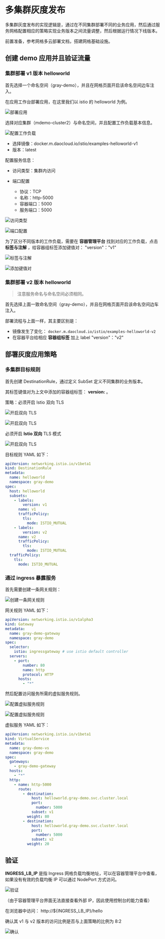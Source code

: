 # 多集群灰度发布

多集群灰度发布的实现逻辑是，通过在不同集群部署不同的业务应用，然后通过服务网格配置相应的策略实现业务版本之间流量调整，然后根据运行情况下线版本。

前置准备，参考网格多云部署文档，搭建网格基础设施。

## 创建 demo 应用并且验证流量

### 集群部署 v1 版本 helloworld

首先选择一个命名空间（gray-demo），并且在网格页面开启该命名空间边车注入。

在应用工作台部署应用，在这里我们以 istio 的 helloworld 为例。

![部署应用](https://docs.daocloud.io/daocloud-docs-images/docs/mspider/user-guide/multicluster/images/create-demo.png)

选择对应集群（mdemo-cluster2）与命名空间，并且配置工作负载基本信息。

![配置工作负载](https://docs.daocloud.io/daocloud-docs-images/docs/mspider/user-guide/multicluster/images/create-demo1.png)

- 选择镜像：docker.m.daocloud.io/istio/examples-helloworld-v1
- 版本：latest

配置服务信息：

- 访问类型：集群内访问
- 端口配置

    - 协议：TCP
    - 名称：http-5000
    - 容器端口：5000
    - 服务端口：5000

![访问类型](https://docs.daocloud.io/daocloud-docs-images/docs/mspider/user-guide/multicluster/images/create-demo2.png)

![端口配置](https://docs.daocloud.io/daocloud-docs-images/docs/mspider/user-guide/multicluster/images/create-demo4.png)

为了区分不同版本的工作负载，需要在 __容器管理平台__ 找到对应的工作负载，点击 __标签与注解__ ，给容器组标签添加键值对：
"version"："v1"

![标签与注解](https://docs.daocloud.io/daocloud-docs-images/docs/mspider/user-guide/multicluster/images/add-labels.png)

![添加键值对](https://docs.daocloud.io/daocloud-docs-images/docs/mspider/user-guide/multicluster/images/add-labels1.png)

### 集群部署 v2 版本 helloworld

> 注意服务命名与命名空间必须相同。

首先选择上面一致命名空间（gray-demo），并且在网格页面开启该命名空间边车注入。

部署流程与上面一样，其主要区别是：

- 镜像发生了变化： `docker.m.daocloud.io/istio/examples-helloworld-v2` 
- 在容器平台给相应 **容器组标签** 加上 label "version"："v2"

## 部署灰度应用策略

### 多集群目标规则

首先创建 DestinationRule，通过定义 SubSet 定义不同集群的业务版本。

其标签键值对为上文中添加的容器组标签： __version: <VERSION>__ 。

策略：必须开启 Istio 双向 TLS

![开启双向 TLS](https://docs.daocloud.io/daocloud-docs-images/docs/mspider/user-guide/multicluster/images/demo-dr.png)

![开启双向 TLS](https://docs.daocloud.io/daocloud-docs-images/docs/mspider/user-guide/multicluster/images/demo-dr1.png)

必须开启 **Istio 双向** TLS 模式

![开启双向 TLS](https://docs.daocloud.io/daocloud-docs-images/docs/mspider/user-guide/multicluster/images/demo-dr2.png)

目标规则 YAML 如下：

```yaml
apiVersion: networking.istio.io/v1beta1
kind: DestinationRule
metadata:
  name: helloworld
  namespace: gray-demo
spec:
  host: helloworld
  subsets:
    - labels:
        version: v1
      name: v1
      trafficPolicy:
        tls:
          mode: ISTIO_MUTUAL
    - labels:
        version: v2
      name: v2
      trafficPolicy:
        tls:
          mode: ISTIO_MUTUAL
  trafficPolicy:
    tls:
      mode: ISTIO_MUTUAL
```

### 通过 ingress 暴露服务

首先需要创建一条网关规则：

![创建一条网关规则](https://docs.daocloud.io/daocloud-docs-images/docs/mspider/user-guide/multicluster/images/create-gw-ingress.png)

网关规则 YAML 如下：

```yaml
apiVersion: networking.istio.io/v1alpha3
kind: Gateway
metadata:
  name: gray-demo-gateway
  namespace: gray-demo
spec:
  selector:
    istio: ingressgateway # use istio default controller
  servers:
    - port:
        number: 80
        name: http
        protocol: HTTP
      hosts:
        - "*"
```

然后配置访问服务所需的虚拟服务规则。

![配置虚拟服务规则](https://docs.daocloud.io/daocloud-docs-images/docs/mspider/user-guide/multicluster/images/gw-vs.png)

![配置虚拟服务规则](https://docs.daocloud.io/daocloud-docs-images/docs/mspider/user-guide/multicluster/images/gw-vs1.png)

虚拟服务 YAML 如下：

```yaml
apiVersion: networking.istio.io/v1beta1
kind: VirtualService
metadata:
  name: gray-demo-vs
  namespace: gray-demo
spec:
  gateways:
    - gray-demo-gateway
  hosts:
    - "*"
  http:
    - name: http-5000
      route:
        - destination:
            host: helloworld.gray-demo.svc.cluster.local
            port:
              number: 5000
            subset: v1
          weight: 80
        - destination:
            host: helloworld.gray-demo.svc.cluster.local
            port:
              number: 5000
            subset: v2
          weight: 20
```

## 验证

**INGRESS_LB_IP** 是指 Ingress 网格负载均衡地址，可以在容器管理平台中查看，如果没有有效的负载均衡 IP 可以通过 NodePort 方式访问。

![验证](https://docs.daocloud.io/daocloud-docs-images/docs/mspider/user-guide/multicluster/images/check-ingress-lb.png)

（由于容器管理平台界面无法直接查看外部 IP，因此使用控制台的能力查看）

在浏览器中访问： http://${INGRESS_LB_IP}/hello

确认其 v1 与 v2 版本的访问比例是否与上面策略的比例为 8:2

![确认](https://docs.daocloud.io/daocloud-docs-images/docs/mspider/user-guide/multicluster/images/get-hello.png)
